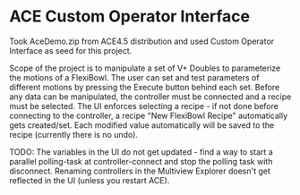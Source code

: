 # ACE Custom Operator Interface

Took AceDemo.zip from ACE4.5 distribution and used Custom Operator Interface as seed for this project.

Scope of the project is to manipulate a set of V+ Doubles to parameterize the motions of a FlexiBowl.
The user can set and test parameters of different motions by pressing the Execute button behind each set.
Before any data can be manipulated, the controller must be connected and a recipe must be selected.
The UI enforces selecting a recipe - if not done before connecting to the controller, a recipe "New FlexiBowl Recipe" automatically gets created/set.
Each modified value automatically will be saved to the recipe (currently there is no undo).

TODO: 
The variables in the UI do not get updated - find a way to start a parallel polling-task at controller-connect and stop the polling task with disconnect.
Renaming controllers in the Multiview Explorer doesn't get reflected in the UI (unless you restart ACE).
